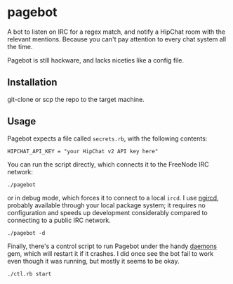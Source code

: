 # pagebot

A bot to listen on IRC for a regex match, and notify a HipChat room with the relevant mentions. Because you can't pay attention to every chat system all the time.

Pagebot is still hackware, and lacks niceties like a config file.

## Installation

git-clone or scp the repo to the target machine.

## Usage

Pagebot expects a file called `secrets.rb`, with the following contents:

    HIPCHAT_API_KEY = "your HipChat v2 API key here"

You can run the script directly, which connects it to the FreeNode IRC network:

    ./pagebot

or in debug mode, which forces it to connect to a local `ircd`. I use [ngircd](http://ngircd.barton.de/index.php.en), probably available through your local package system; it requires no configuration and speeds up development considerably compared to connecting to a public IRC network.

    ./pagebot -d

Finally, there's a control script to run Pagebot under the handy [daemons](https://github.com/ghazel/daemons) gem, which will restart it if it crashes. I did once see the bot fail to work even though it was running, but mostly it seems to be okay.

    ./ctl.rb start

